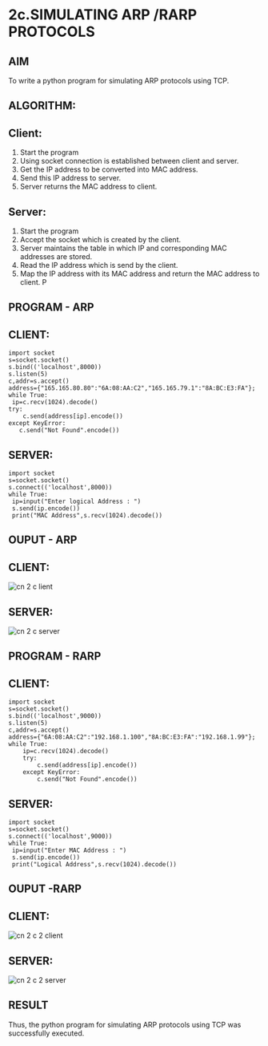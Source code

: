 # 2c.SIMULATING ARP /RARP PROTOCOLS
## AIM
To write a python program for simulating ARP protocols using TCP.
## ALGORITHM:
## Client:
1. Start the program
2. Using socket connection is established between client and server.
3. Get the IP address to be converted into MAC address.
4. Send this IP address to server.
5. Server returns the MAC address to client.
## Server:
1. Start the program
2. Accept the socket which is created by the client.
3. Server maintains the table in which IP and corresponding MAC addresses are
stored.
4. Read the IP address which is send by the client.
5. Map the IP address with its MAC address and return the MAC address to client.
P
## PROGRAM - ARP
## CLIENT:
```
import socket
s=socket.socket()
s.bind(('localhost',8000))
s.listen(5)
c,addr=s.accept()
address={"165.165.80.80":"6A:08:AA:C2","165.165.79.1":"8A:BC:E3:FA"};
while True:
 ip=c.recv(1024).decode()
try:
    c.send(address[ip].encode())
except KeyError:
   c.send("Not Found".encode())
```
## SERVER:
```
import socket
s=socket.socket()
s.connect(('localhost',8000))
while True:
 ip=input("Enter logical Address : ")
 s.send(ip.encode())
 print("MAC Address",s.recv(1024).decode())
```

## OUPUT - ARP
## CLIENT:
![cn 2 c lient](https://github.com/user-attachments/assets/d08e3ee7-8af7-411d-b0c0-6a0c5ce5b7f2)

## SERVER:
![cn 2 c server](https://github.com/user-attachments/assets/4ab6cf58-b1fe-4bd1-93c3-7435e08308e4)

## PROGRAM - RARP
## CLIENT:
```
import socket
s=socket.socket()
s.bind(('localhost',9000))
s.listen(5)
c,addr=s.accept()
address={"6A:08:AA:C2":"192.168.1.100","8A:BC:E3:FA":"192.168.1.99"};
while True:
    ip=c.recv(1024).decode()
    try:
        c.send(address[ip].encode())
    except KeyError:
        c.send("Not Found".encode())
```
## SERVER:
```
import socket
s=socket.socket()
s.connect(('localhost',9000))
while True:
 ip=input("Enter MAC Address : ")
 s.send(ip.encode())
 print("Logical Address",s.recv(1024).decode())
```
## OUPUT -RARP
## CLIENT:
![cn 2 c 2 client](https://github.com/user-attachments/assets/a149ba67-2258-4254-958d-9a2b2851d64f)

## SERVER:
![cn 2 c 2 server](https://github.com/user-attachments/assets/975019c4-2fa4-46c9-a7c7-f6bc5e9c3224)

## RESULT
Thus, the python program for simulating ARP protocols using TCP was successfully 
executed.
